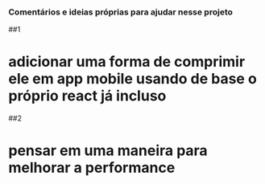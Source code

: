 ### Comentários e ideias próprias para ajudar nesse projeto 

##1
# adicionar uma forma de comprimir ele em app mobile usando de base o próprio react já incluso

##2
# pensar em uma maneira para melhorar a performance

